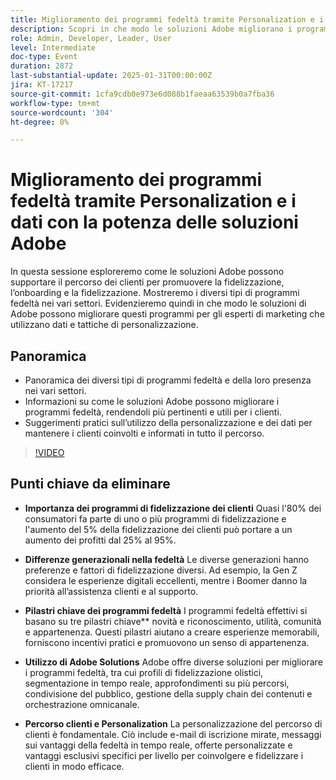 ```yaml
---
title: Miglioramento dei programmi fedeltà tramite Personalization e i dati con la potenza delle soluzioni Adobe
description: Scopri in che modo le soluzioni Adobe migliorano i programmi fedeltà tramite la personalizzazione e i dati, supportando i percorsi dei clienti dalla consapevolezza alla conservazione in vari settori.
role: Admin, Developer, Leader, User
level: Intermediate
doc-type: Event
duration: 2872
last-substantial-update: 2025-01-31T00:00:00Z
jira: KT-17217
source-git-commit: 1cfa9cdb0e973e6d088b1faeaa63539b0a7fba36
workflow-type: tm+mt
source-wordcount: '304'
ht-degree: 0%

---
```



# Miglioramento dei programmi fedeltà tramite Personalization e i dati con la potenza delle soluzioni Adobe

In questa sessione esploreremo come le soluzioni Adobe possono supportare il percorso dei clienti per promuovere la fidelizzazione, l’onboarding e la fidelizzazione. Mostreremo i diversi tipi di programmi fedeltà nei vari settori. Evidenzieremo quindi in che modo le soluzioni di Adobe possono migliorare questi programmi per gli esperti di marketing che utilizzano dati e tattiche di personalizzazione.

## Panoramica

* Panoramica dei diversi tipi di programmi fedeltà e della loro presenza nei vari settori.
* Informazioni su come le soluzioni Adobe possono migliorare i programmi fedeltà, rendendoli più pertinenti e utili per i clienti.
* Suggerimenti pratici sull’utilizzo della personalizzazione e dei dati per mantenere i clienti coinvolti e informati in tutto il percorso.

>[!VIDEO](https://video.tv.adobe.com/v/3443130/?learn=on&enablevpops)

## Punti chiave da eliminare

* **Importanza dei programmi di fidelizzazione dei clienti** Quasi l&#39;80% dei consumatori fa parte di uno o più programmi di fidelizzazione e l&#39;aumento del 5% della fidelizzazione dei clienti può portare a un aumento dei profitti dal 25% al 95%.

* **Differenze generazionali nella fedeltà** Le diverse generazioni hanno preferenze e fattori di fidelizzazione diversi. Ad esempio, la Gen Z considera le esperienze digitali eccellenti, mentre i Boomer danno la priorità all’assistenza clienti e al supporto.

* **Pilastri chiave dei programmi fedeltà** I programmi fedeltà effettivi si basano su tre pilastri chiave** novità e riconoscimento, utilità, comunità e appartenenza. Questi pilastri aiutano a creare esperienze memorabili, forniscono incentivi pratici e promuovono un senso di appartenenza.

* **Utilizzo di Adobe Solutions** Adobe offre diverse soluzioni per migliorare i programmi fedeltà, tra cui profili di fidelizzazione olistici, segmentazione in tempo reale, approfondimenti su più percorsi, condivisione del pubblico, gestione della supply chain dei contenuti e orchestrazione omnicanale.

* **Percorso clienti e Personalization** La personalizzazione del percorso di clienti è fondamentale. Ciò include e-mail di iscrizione mirate, messaggi sui vantaggi della fedeltà in tempo reale, offerte personalizzate e vantaggi esclusivi specifici per livello per coinvolgere e fidelizzare i clienti in modo efficace.